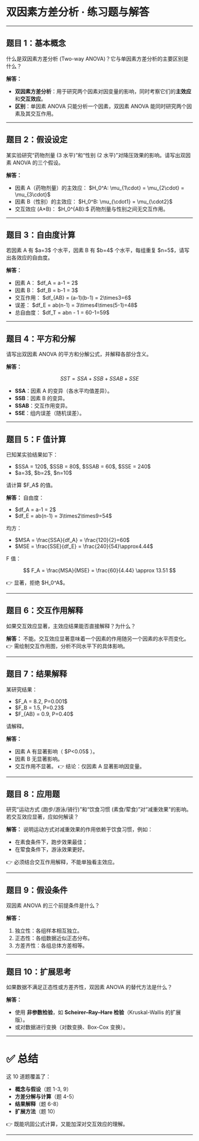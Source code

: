

# 双因素方差分析 · 练习题与解答

---

## 题目 1：基本概念

什么是双因素方差分析 (Two-way ANOVA)？它与单因素方差分析的主要区别是什么？

**解答：**

* **双因素方差分析**：用于研究两个因素对因变量的影响，同时考察它们的**主效应**和**交互效应**。
* **区别**：单因素 ANOVA 只能分析一个因素，双因素 ANOVA 能同时研究两个因素及其交互作用。

---

## 题目 2：假设设定

某实验研究“药物剂量 (3 水平)”和“性别 (2 水平)”对降压效果的影响。请写出双因素 ANOVA 的三个假设。

**解答：**

* 因素 A（药物剂量）的主效应：
  \$H\_0^A: \mu\_{1\cdot} = \mu\_{2\cdot} = \mu\_{3\cdot}\$
* 因素 B（性别）的主效应：
  \$H\_0^B: \mu\_{\cdot1} = \mu\_{\cdot2}\$
* 交互效应 (A×B)：
  \$H\_0^{AB}:\$ 药物剂量与性别之间无交互作用。

---

## 题目 3：自由度计算

若因素 A 有 \$a=3\$ 个水平，因素 B 有 \$b=4\$ 个水平，每组重复 \$n=5\$，请写出各效应的自由度。

**解答：**

* 因素 A： \$df\_A = a-1 = 2\$
* 因素 B： \$df\_B = b-1 = 3\$
* 交互作用： \$df\_{AB} = (a-1)(b-1) = 2\times3=6\$
* 误差： \$df\_E = ab(n-1) = 3\times4\times(5-1)=48\$
* 总自由度： \$df\_T = abn - 1 = 60-1=59\$

---

## 题目 4：平方和分解

请写出双因素 ANOVA 的平方和分解公式，并解释各部分含义。

**解答：**

$$
SST = SSA + SSB + SSAB + SSE
$$

* **SSA**：因素 A 的变异（各水平均值差异）。
* **SSB**：因素 B 的变异。
* **SSAB**：交互作用变异。
* **SSE**：组内误差（随机误差）。

---

## 题目 5：F 值计算

已知某实验结果如下：

* \$SSA = 120\$, \$SSB = 80\$, \$SSAB = 60\$, \$SSE = 240\$
* \$a=3\$, \$b=2\$, \$n=10\$

请计算 \$F\_A\$ 的值。

**解答：**
自由度：

* \$df\_A = a-1 = 2\$
* \$df\_E = ab(n-1) = 3\times2\times9=54\$

均方：

* \$MSA = \frac{SSA}{df\_A} = \frac{120}{2}=60\$
* \$MSE = \frac{SSE}{df\_E} = \frac{240}{54}\approx4.44\$

F 值：

$$
F_A = \frac{MSA}{MSE} = \frac{60}{4.44} \approx 13.51
$$

👉 显著，拒绝 \$H\_0^A\$。

---

## 题目 6：交互作用解释

如果交互效应显著，主效应结果能否直接解释？为什么？

**解答：**
不能。交互效应显著意味着一个因素的作用随另一个因素的水平而变化。
👉 需绘制交互作用图，分析不同水平下的具体影响。

---

## 题目 7：结果解释

某研究结果：

* \$F\_A = 8.2, P=0.001\$
* \$F\_B = 1.5, P=0.23\$
* \$F\_{AB} = 0.9, P=0.40\$

请解释。

**解答：**

* 因素 A 有显著影响（ \$P<0.05\$ ）。
* 因素 B 无显著影响。
* 交互作用不显著。
  👉 结论：仅因素 A 显著影响因变量。

---

## 题目 8：应用题

研究“运动方式 (跑步/游泳/骑行)”和“饮食习惯 (素食/荤食)”对“减重效果”的影响。若交互效应显著，应如何解读？

**解答：**
说明运动方式对减重效果的作用依赖于饮食习惯，例如：

* 在素食条件下，跑步效果最佳；
* 在荤食条件下，游泳效果更好。

👉 必须结合交互作用解释，不能单独看主效应。

---

## 题目 9：假设条件

双因素 ANOVA 的三个前提条件是什么？

**解答：**

1. 独立性：各组样本相互独立。
2. 正态性：各组数据近似正态分布。
3. 方差齐性：各组总体方差相等。

---

## 题目 10：扩展思考

如果数据不满足正态性或方差齐性，双因素 ANOVA 的替代方法是什么？

**解答：**

* 使用 **非参数检验**，如 **Scheirer–Ray–Hare 检验**（Kruskal-Wallis 的扩展版）。
* 或对数据进行变换（对数变换、Box-Cox 变换）。

---

# ✅ 总结

这 10 道题覆盖了：

* **概念与假设**（题 1-3, 9）
* **方差分解与计算**（题 4-5）
* **结果解释**（题 6-8）
* **扩展方法**（题 10）

👉 既能巩固公式计算，又能加深对交互效应的理解。

---


